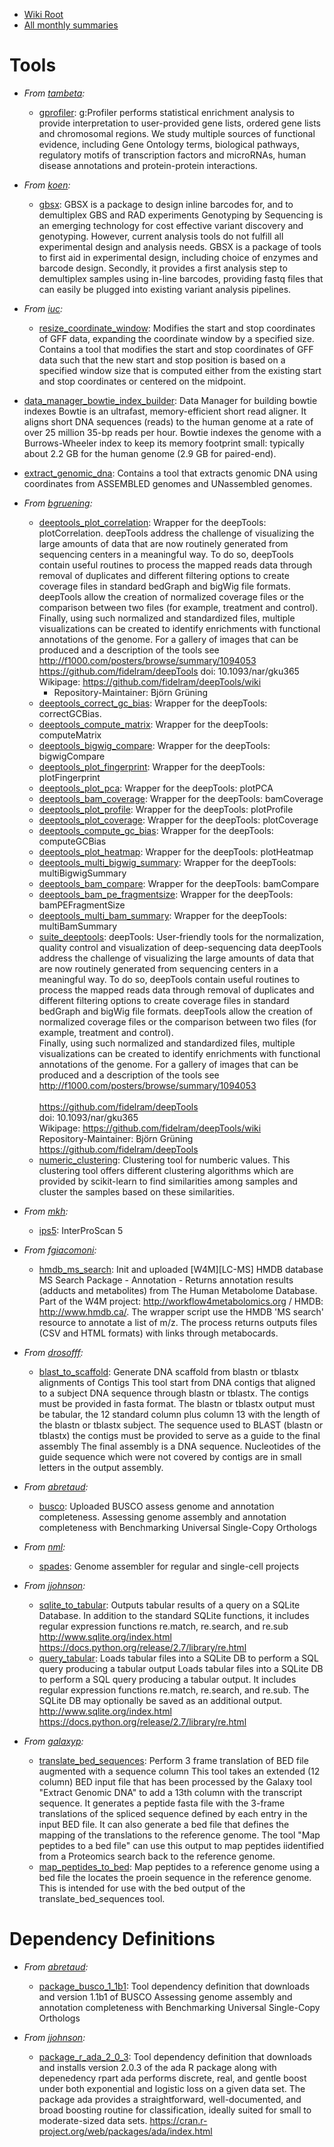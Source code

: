---
---
* [Wiki Root](/toolshed/)
* [All monthly summaries](/src/toolshed/contributions/index.md)

# Tools

* *From [tambeta](https://toolshed.g2.bx.psu.edu/view/tambeta):*
  * [gprofiler](https://toolshed.g2.bx.psu.edu/view/tambeta/gprofiler): g:Profiler performs statistical enrichment analysis to provide interpretation to user-provided gene lists, ordered gene lists and chromosomal regions. We study multiple sources of functional evidence, including Gene Ontology terms, biological pathways, regulatory motifs of transcription factors and microRNAs, human disease annotations and protein-protein interactions.

* *From [koen](https://toolshed.g2.bx.psu.edu/view/koen):*
  * [gbsx](https://toolshed.g2.bx.psu.edu/view/koen/gbsx): GBSX is a package to design inline barcodes for, and to demultiplex GBS and RAD experiments Genotyping by Sequencing is an emerging technology for cost effective variant discovery and genotyping. However, current analysis tools do not fulfill all experimental design and analysis needs. GBSX is a package of tools to first aid in experimental design, including choice of enzymes and barcode design. Secondly, it provides a first analysis step to demultiplex samples using in-line barcodes, providing fastq files that can easily be plugged into existing variant analysis pipelines.

* *From [iuc](https://toolshed.g2.bx.psu.edu/view/iuc):*
  * [resize_coordinate_window](https://toolshed.g2.bx.psu.edu/view/iuc/resize_coordinate_window): Modifies the start and stop coordinates of GFF data, expanding the coordinate window by a specified size. Contains a tool that modifies the start and stop coordinates of GFF data such that the new start and stop position is based on a specified window size that is computed either from the existing start and stop coordinates or centered on the midpoint.

* [data_manager_bowtie_index_builder](https://toolshed.g2.bx.psu.edu/view/iuc/data_manager_bowtie_index_builder): Data Manager for building bowtie indexes Bowtie is an ultrafast, memory-efficient short read aligner. It aligns short DNA sequences (reads) to the human genome at a rate of over 25 million 35-bp reads per hour. Bowtie indexes the genome with a Burrows-Wheeler index to keep its memory footprint small: typically about 2.2 GB for the human genome (2.9 GB for paired-end).

* [extract_genomic_dna](https://toolshed.g2.bx.psu.edu/view/iuc/extract_genomic_dna): Contains a tool that extracts genomic DNA using coordinates from ASSEMBLED genomes and UNassembled genomes.

* *From [bgruening](https://toolshed.g2.bx.psu.edu/view/bgruening):*
  * [deeptools_plot_correlation](https://toolshed.g2.bx.psu.edu/view/bgruening/deeptools_plot_correlation): Wrapper for the deepTools: plotCorrelation. deepTools address the challenge of visualizing the large amounts of data that are now routinely generated from sequencing centers in a meaningful way. To do so, deepTools contain useful routines to process the mapped reads data through removal of duplicates and different filtering options to create coverage files in standard bedGraph and bigWig file formats. deepTools allow the creation of normalized coverage files or the comparison between two files (for example, treatment and control). Finally, using such normalized and standardized files, multiple visualizations can be created to identify enrichments with functional annotations of the genome. For a gallery of images that can be produced and a description of the tools see http://f1000.com/posters/browse/summary/1094053 https://github.com/fidelram/deepTools doi: 10.1093/nar/gku365 Wikipage: https://github.com/fidelram/deepTools/wiki
    * Repository-Maintainer: Bj&ouml;rn Gr&uuml;ning
  * [deeptools_correct_gc_bias](https://toolshed.g2.bx.psu.edu/view/bgruening/deeptools_correct_gc_bias): Wrapper for the deepTools: correctGCBias.
  * [deeptools_compute_matrix](https://toolshed.g2.bx.psu.edu/view/bgruening/deeptools_compute_matrix): Wrapper for the deepTools: computeMatrix
  * [deeptools_bigwig_compare](https://toolshed.g2.bx.psu.edu/view/bgruening/deeptools_bigwig_compare): Wrapper for the deepTools: bigwigCompare
  * [deeptools_plot_fingerprint](https://toolshed.g2.bx.psu.edu/view/bgruening/deeptools_plot_fingerprint): Wrapper for the deepTools: plotFingerprint
  * [deeptools_plot_pca](https://toolshed.g2.bx.psu.edu/view/bgruening/deeptools_plot_pca): Wrapper for the deepTools: plotPCA
  * [deeptools_bam_coverage](https://toolshed.g2.bx.psu.edu/view/bgruening/deeptools_bam_coverage): Wrapper for the deepTools: bamCoverage
  * [deeptools_plot_profile](https://toolshed.g2.bx.psu.edu/view/bgruening/deeptools_plot_profile): Wrapper for the deepTools: plotProfile
  * [deeptools_plot_coverage](https://toolshed.g2.bx.psu.edu/view/bgruening/deeptools_plot_coverage): Wrapper for the deepTools: plotCoverage
  * [deeptools_compute_gc_bias](https://toolshed.g2.bx.psu.edu/view/bgruening/deeptools_compute_gc_bias): Wrapper for the deepTools: computeGCBias
  * [deeptools_plot_heatmap](https://toolshed.g2.bx.psu.edu/view/bgruening/deeptools_plot_heatmap): Wrapper for the deepTools: plotHeatmap
  * [deeptools_multi_bigwig_summary](https://toolshed.g2.bx.psu.edu/view/bgruening/deeptools_multi_bigwig_summary): Wrapper for the deepTools: multiBigwigSummary
  * [deeptools_bam_compare](https://toolshed.g2.bx.psu.edu/view/bgruening/deeptools_bam_compare): Wrapper for the deepTools: bamCompare
  * [deeptools_bam_pe_fragmentsize](https://toolshed.g2.bx.psu.edu/view/bgruening/deeptools_bam_pe_fragmentsize): Wrapper for the deepTools: bamPEFragmentSize
  * [deeptools_multi_bam_summary](https://toolshed.g2.bx.psu.edu/view/bgruening/deeptools_multi_bam_summary):  Wrapper for the deepTools: multiBamSummary
  * [suite_deeptools](https://toolshed.g2.bx.psu.edu/view/bgruening/suite_deeptools): deepTools: User-friendly tools for the normalization, quality control and visualization of deep-sequencing data deepTools address the challenge of visualizing the large amounts of data that are now routinely generated from sequencing centers in a meaningful way. To do so, deepTools contain useful routines to process the mapped reads data through removal of duplicates and different filtering options to create coverage files in standard bedGraph and bigWig file formats. deepTools allow the creation of normalized coverage files or the comparison between two files (for example, treatment and control).<br />Finally, using such normalized and standardized files, multiple visualizations can be created to identify enrichments with functional annotations of the genome. For a gallery of images that can be produced and a description of the tools see http://f1000.com/posters/browse/summary/1094053 <br /><br />https://github.com/fidelram/deepTools <br /> doi: 10.1093/nar/gku365<br />Wikipage: https://github.com/fidelram/deepTools/wiki<br />Repository-Maintainer: Bj&ouml;rn Gr&uuml;ning<br /> https://github.com/fidelram/deepTools
  * [numeric_clustering](https://toolshed.g2.bx.psu.edu/view/bgruening/numeric_clustering): Clustering tool for numberic values. This clustering tool offers different clustering algorithms which are provided by scikit-learn to find similarities among samples and cluster the samples based on these similarities.

* *From [mkh](https://toolshed.g2.bx.psu.edu/view/mkh):*
  * [ips5](https://toolshed.g2.bx.psu.edu/view/mkh/ips5): InterProScan 5

* *From [fgiacomoni](https://toolshed.g2.bx.psu.edu/view/fgiacomoni):*
  * [hmdb_ms_search](https://toolshed.g2.bx.psu.edu/view/fgiacomoni/hmdb_ms_search): Init and uploaded [W4M][LC-MS] HMDB database MS Search Package - Annotation - Returns annotation results (adducts and metabolites) from The Human Metabolome Database. Part of the W4M project: http://workflow4metabolomics.org / HMDB: http://www.hmdb.ca/. The wrapper script use the HMDB 'MS search' resource to annotate a list of m/z. The process returns outputs files (CSV and HTML formats) with links through metabocards.

* *From [drosofff](https://toolshed.g2.bx.psu.edu/view/drosofff):*
  * [blast_to_scaffold](https://toolshed.g2.bx.psu.edu/view/drosofff/blast_to_scaffold): Generate DNA scaffold from blastn or tblastx alignments of Contigs This tool start from DNA contigs that aligned to a subject DNA sequence through blastn or tblastx. The contigs must be provided in fasta format. The blastn or tblastx output must be tabular, the 12 standard column plus column 13 with the length of the blastn or tblastx subject. The sequence used to BLAST (blastn or tblastx) the contigs must be provided to serve as a guide to the final assembly The final assembly is a DNA sequence. Nucleotides of the guide sequence which were not covered by contigs are in small letters in the output assembly.

* *From [abretaud](https://toolshed.g2.bx.psu.edu/view/abretaud):*
  * [busco](https://toolshed.g2.bx.psu.edu/view/abretaud/busco): Uploaded BUSCO assess genome and annotation completeness. Assessing genome assembly and annotation completeness with Benchmarking Universal Single-Copy Orthologs

* *From [nml](https://toolshed.g2.bx.psu.edu/view/nml):*
  * [spades](https://toolshed.g2.bx.psu.edu/view/nml/spades): Genome assembler for regular and single-cell projects

* *From [jjohnson](https://toolshed.g2.bx.psu.edu/view/jjohnson):*
  * [sqlite_to_tabular](https://toolshed.g2.bx.psu.edu/view/jjohnson/sqlite_to_tabular): Outputs tabular results of a query on a SQLite Database. In addition to the standard SQLite functions, it includes regular expression functions re.match, re.search, and re.sub<br /> http://www.sqlite.org/index.html<br /> https://docs.python.org/release/2.7/library/re.html
  * [query_tabular](https://toolshed.g2.bx.psu.edu/view/jjohnson/query_tabular): Loads tabular files into a SQLite DB to perform a SQL query producing a tabular output Loads tabular files into a SQLite DB to perform a SQL query producing a tabular output. It includes regular expression functions re.match, re.search, and re.sub. The SQLite DB may optionally be saved as an additional output.<br /> http://www.sqlite.org/index.html<br /> https://docs.python.org/release/2.7/library/re.html

* *From [galaxyp](https://toolshed.g2.bx.psu.edu/view/galaxyp):*
  * [translate_bed_sequences](https://toolshed.g2.bx.psu.edu/view/galaxyp/translate_bed_sequences): Perform 3 frame translation of BED file augmented with a sequence column This tool takes an extended (12 column) BED input file that has been processed by the Galaxy tool "Extract Genomic DNA" to add a 13th column with the transcript sequence. It generates a peptide fasta file with the 3-frame translations of the spliced sequence defined by each entry in the input BED file. It can also generate a bed file that defines the mapping of the translations to the reference genome. The tool "Map peptides to a bed file" can use this output to map peptides iidentified from a Proteomics search back to the reference genome.
  * [map_peptides_to_bed](https://toolshed.g2.bx.psu.edu/view/galaxyp/map_peptides_to_bed): Map peptides to a reference genome using a bed file the locates the proein sequence in the reference genome. This is intended for use with the bed output of the translate_bed_sequences tool.

# Dependency Definitions

* *From [abretaud](https://toolshed.g2.bx.psu.edu/view/abretaud):*
  * [package_busco_1_1b1](https://toolshed.g2.bx.psu.edu/view/abretaud/package_busco_1_1b1): Tool dependency definition that downloads and version 1.1b1 of BUSCO Assessing genome assembly and annotation completeness with Benchmarking Universal Single-Copy Orthologs

* *From [jjohnson](https://toolshed.g2.bx.psu.edu/view/jjohnson):*
  * [package_r_ada_2_0_3](https://toolshed.g2.bx.psu.edu/view/jjohnson/package_r_ada_2_0_3): Tool dependency definition that downloads and installs version 2.0.3 of the ada R package along with depenedency rpart ada performs discrete, real, and gentle boost under both exponential and logistic loss on a given data set. The package ada provides a straightforward, well-documented, and broad boosting routine for classification, ideally suited for small to moderate-sized data sets. https://cran.r-project.org/web/packages/ada/index.html
